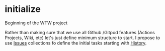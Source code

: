 # initialize
Beginning of the WTW project

Rather than making sure that we use all Github /Gitpod features (Actions Projects, Wiki, etc)
let's just define minimum structure to start. I propose to use [Issues](https://github.com/pacific-north/initialize/issues) 
collections fo define the initial tasks starting with [History]().
